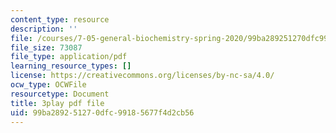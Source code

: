 ```yaml
---
content_type: resource
description: ''
file: /courses/7-05-general-biochemistry-spring-2020/99ba289251270dfc99185677f4d2cb56_PwrmTuwSX0Y.pdf
file_size: 73087
file_type: application/pdf
learning_resource_types: []
license: https://creativecommons.org/licenses/by-nc-sa/4.0/
ocw_type: OCWFile
resourcetype: Document
title: 3play pdf file
uid: 99ba2892-5127-0dfc-9918-5677f4d2cb56
---
```

